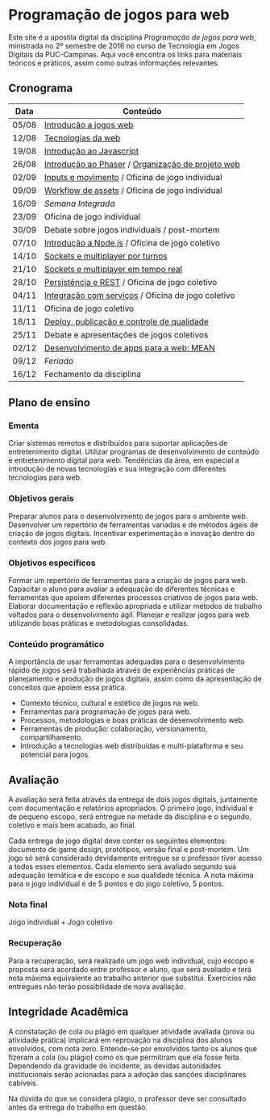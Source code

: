 # Programação de jogos para web

<!--<center>![](imgs/singing.gif)</center>-->

Este site é a apostila digital da disciplina *Programação de jogos para web*, ministrada no 2º semestre de 2016 no curso de Tecnologia em Jogos Digitais da PUC-Campinas. Aqui você encontra os links para materiais teóricos e práticos, assim como outras informações relevantes.

## Cronograma

| Data  | Conteúdo                                                  | 
|-------|-----------------------------------------------------------| 
| 05/08 | [Introdução a jogos web](aulas/introducao-a-jogos-web)                                | 
| 12/08 | [Tecnologias da web](aulas/tecnologias-da-web)                                    | 
| 19/08 | [Introdução ao Javascript](aulas/introd-javascript)                              | 
| 26/08 | [Introdução ao Phaser](aulas/introd-phaser) / [Organização de projeto web]() | 
| 02/09 | [Inputs e movimento](aulas/inputs-multiplataforma.md) / Oficina de jogo individual       | 
| 09/09 | [Workflow de assets](aulas/workflow.md) / Oficina de jogo individual       | 
| 16/09 | *Semana Integrada*                                        | 
| 23/09 | Oficina de jogo individual                                | 
| 30/09 | Debate sobre jogos individuais / post-mortem              | 
| 07/10 | [Introdução a Node.js](aulas/introd-node.md) / Oficina de jogo coletivo       | 
| 14/10 | [Sockets e multiplayer por turnos]()                      | 
| 21/10 | [Sockets e multiplayer em tempo real]()                   | 
| 28/10 | [Persistência e REST]() / Oficina de jogo coletivo        | 
| 04/11 | [Integração com serviços]() / Oficina de jogo coletivo    | 
| 11/11 | Oficina de jogo coletivo                                  | 
| 18/11 | [Deploy, publicação e controle de qualidade]()            | 
| 25/11 | Debate e apresentações de jogos coletivos                 | 
| 02/12 | [Desenvolvimento de apps para a web: MEAN]()              | 
| 09/12 | *Feriado*                                                 | 
| 16/12 | Fechamento da disciplina                                   | 

## Plano de ensino

### Ementa

Criar sistemas remotos e distribuídos para suportar aplicações de entretenimento digital. Utilizar programas de desenvolvimento de conteúdo e entretenimento digital para web. Tendências da área, em especial a introdução de novas tecnologias e sua integração com diferentes tecnologias para web.

### Objetivos gerais

Preparar alunos para o desenvolvimento de jogos para o ambiente web. Desenvolver um repertório de ferramentas variadas e de métodos ágeis de criação de jogos digitais. Incentivar experimentação e inovação dentro do contexto dos jogos para web.

### Objetivos específicos

Formar um repertório de ferramentas para a criação de jogos para web. Capacitar o aluno para avaliar a adequação de diferentes técnicas e ferramentas que apoiem diferentes processos criativos de jogos para web. Elaborar documentação e reflexão apropriada e utilizar métodos de trabalho voltados para o desenvolvimento ágil. Planejar e realizar jogos para web utilizando boas práticas e metodologias consolidadas.

### Conteúdo programático

A importância de usar ferramentas adequadas para o desenvolvimento rápido de jogos será trabalhada através de experiências práticas de planejamento e produção de jogos digitais, assim como da apresentação de conceitos que apoiem essa prática.

- Contexto técnico, cultural e estético de jogos na web.
- Ferramentas para programação de jogos para web.
- Processos, metodologias e boas práticas de desenvolvimento web.
- Ferramentas de produção: colaboração, versionamento, compartilhamento.
- Introdução a tecnologias web distribuídas e multi-plataforma e seu potencial para jogos.

## Avaliação

A avaliação será feita através da entrega de dois jogos digitais, juntamente com documentação e relatórios apropriados. O primeiro jogo, individual e de pequeno escopo, será entregue na metade da disciplina e o segundo, coletivo e mais bem acabado, ao final.

Cada entrega de jogo digital deve conter os seguintes elementos: documento de game design, protótipos, versão final e post-mortem. Um jogo só será considerado devidamente entregue se o professor tiver acesso a todos esses elementos. Cada elemento será avaliado segundo sua adequação temática e de escopo e sua qualidade técnica. A nota máxima para o jogo individual é de 5 pontos e do jogo coletivo, 5 pontos.

### Nota final  

Jogo individual + Jogo coletivo

### Recuperação

Para a recuperação, será realizado um jogo web individual, cujo escopo e proposta será acordado entre professor e aluno, que será avaliado e terá nota máxima equivalente ao trabalho anterior que substitui. Exercícios não entregues não terão possibilidade de nova avaliação.

## Integridade Acadêmica

A constatação de cola ou plágio em qualquer atividade avaliada (prova ou atividade prática) implicará em reprovação na disciplina dos alunos envolvidos, com nota zero. Entende-se por envolvidos tanto os alunos que fizeram a cola (ou plágio) como os que permitiram que ela fosse feita. Dependendo da gravidade do incidente, as devidas autoridades institucionais serão acionadas para a adoção das sanções disciplinares cabíveis.

Na dúvida do que se considera plágio, o professor deve ser consultado antes da entrega do trabalho em questão.
